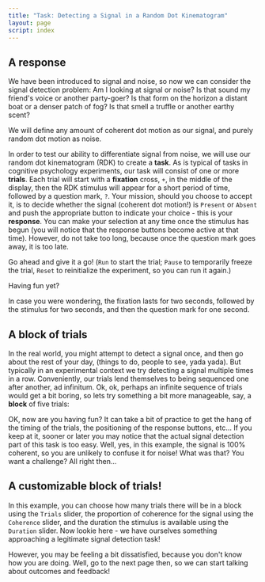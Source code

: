 ```yaml
---
title: "Task: Detecting a Signal in a Random Dot Kinematogram"
layout: page
script: index
---
```


## A response

We have been introduced to signal and noise, so now we can consider the signal detection problem: Am
I looking at signal or noise? Is that sound my friend's voice or another party-goer? Is that form on
the horizon a distant boat or a denser patch of fog? Is that smell a truffle or another earthy
scent?

We will define any amount of coherent dot motion as our signal, and purely random dot motion as
noise.

In order to test our ability to differentiate signal from noise, we will use our random dot
kinematogram (RDK) to create a **task**. As is typical of tasks in cognitive psychology experiments,
our task will consist of one or more **trials**. Each trial will start with a **fixation** cross, `+`,
in the middle of the display, then the RDK stimulus will appear for a short period of time, followed
by a question mark, `?`. Your mission, should you choose to accept it, is to decide whether the
signal (coherent dot motion!) is `Present` or `Absent` and push the appropriate button to indicate
your choice - this is your **response**. You can make your selection at any time once the stimulus
has begun (you will notice that the response buttons become active at that time). However, do not
take too long, because once the question mark goes away, it is too late.

Go ahead and give it a go! (`Run` to start the trial; `Pause` to temporarily freeze the trial,
`Reset` to reinitialize the experiment, so you can run it again.)

<sdt-example-human>
  <sdt-control run pause reset coherence=".5"></sdt-control>
  <rdk-task count="100" coherence=".5" trials="1" probability=".5" duration="2000"
    wait="2000" iti="1000"></rdk-task>
  <sdt-response interactive feedback="none"></sdt-response>
</sdt-example-human>

Having fun yet?

In case you were wondering, the fixation lasts for two seconds, followed by the
stimulus for two seconds, and then the question mark for one second.

## A block of trials

In the real world, you might attempt to detect a signal once, and then go about the rest of
your day, (things to do, people to see, yada yada). But typically in an experimental context we try
detecting a signal multiple times in a row. Conveniently, our trials lend themselves to being
sequenced one after another, ad infinitum. Ok, ok, perhaps an infinite sequence of trials would get
a bit boring, so lets try something a bit more manageable, say, a **block** of five trials:

<sdt-example-human>
  <sdt-control run pause reset coherence=".5"></sdt-control>
  <rdk-task count="100" coherence=".5" trials="5" probability=".5" duration="2000"
    wait="2000" iti="1000"></rdk-task>
  <sdt-response interactive feedback="none"></sdt-response>
</sdt-example-human>

OK, now are you having fun? It can take a bit of practice to get the hang of the timing of the
trials, the positioning of the response buttons, etc... If you keep at it, sooner or later you may
notice that the actual signal detection part of this task is too easy. Well, yes, in this example,
the signal is 100% coherent, so you are unlikely to confuse it for noise! What was that? You want a
challenge? All right then...

## A customizable block of trials!

In this example, you can choose how many trials there will be in a block using the `Trials` slider,
the proportion of coherence for the signal using the `Coherence` slider, and the duration the
stimulus is available using the `Duration` slider. Now lookie here - we have ourselves something
approaching a legitimate signal detection task!

<sdt-example-human>
  <sdt-control run pause reset coherence=".5" trials="5" duration="2000"></sdt-control>
  <rdk-task count="100" coherence=".5" trials="5" probability=".5" duration="2000"
    wait="2000" iti="1000"></rdk-task>
  <sdt-response  interactive feedback="none"></sdt-response>
</sdt-example-human>

However, you may be feeling a bit dissatisfied, because you don't know how you are doing. Well, go
to the next page then, so we can start talking about outcomes and feedback!
